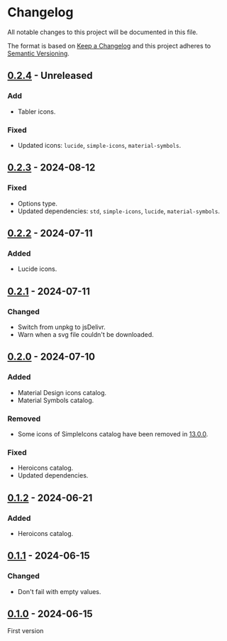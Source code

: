 # Changelog
All notable changes to this project will be documented in this file.

The format is based on [Keep a Changelog](https://keepachangelog.com/) and this
project adheres to [Semantic Versioning](https://semver.org/).

## [0.2.4] - Unreleased
### Add
- Tabler icons.

### Fixed
- Updated icons: `lucide`, `simple-icons`, `material-symbols`.

## [0.2.3] - 2024-08-12
### Fixed
- Options type.
- Updated dependencies: `std`, `simple-icons`, `lucide`, `material-symbols`.

## [0.2.2] - 2024-07-11
### Added
- Lucide icons.

## [0.2.1] - 2024-07-11
### Changed
- Switch from unpkg to jsDelivr.
- Warn when a svg file couldn't be downloaded.

## [0.2.0] - 2024-07-10
### Added
- Material Design icons catalog.
- Material Symbols catalog.

### Removed
- Some icons of SimpleIcons catalog have been removed in [13.0.0](https://github.com/simple-icons/simple-icons/releases/tag/13.0.0).

### Fixed
- Heroicons catalog.
- Updated dependencies.

## [0.1.2] - 2024-06-21
### Added
- Heroicons catalog.

## [0.1.1] - 2024-06-15
### Changed
- Don't fail with empty values.

## [0.1.0] - 2024-06-15
First version

[0.2.4]: https://github.com/lumeland/icon-plugins/compare/v0.2.3...HEAD
[0.2.3]: https://github.com/lumeland/icon-plugins/compare/v0.2.2...v0.2.3
[0.2.2]: https://github.com/lumeland/icon-plugins/compare/v0.2.1...v0.2.2
[0.2.1]: https://github.com/lumeland/icon-plugins/compare/v0.2.0...v0.2.1
[0.2.0]: https://github.com/lumeland/icon-plugins/compare/v0.1.2...v0.2.0
[0.1.2]: https://github.com/lumeland/icon-plugins/compare/v0.1.1...v0.1.2
[0.1.1]: https://github.com/lumeland/icon-plugins/compare/v0.1.0...v0.1.1
[0.1.0]: https://github.com/lumeland/icon-plugins/releases/tag/v0.1.0
